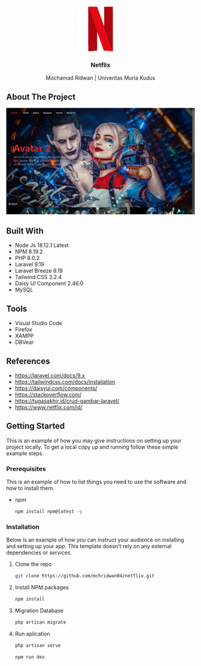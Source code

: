 <!-- PROJECT LOGO -->
<br />
<div align="center">
  <a href="">
    <img src="public/images/assets/favicon.png" alt="Logo" width="120" height="120">
  </a>

  <h3 align="center">Netflix</h3>

  <p align="center">
    Mochamad Ridwan | Univeritas Muria Kudus
  </p>
</div>

<!-- ABOUT THE PROJECT -->
## About The Project
<div align="center">
   <img src="public/images/assets/ss.png" alt="Tampilan Home">
</div>

## Built With

* Node Js 18.12.1 Latest
* NPM 8.19.2
* PHP 8.0.2 
* Laravel 9.19
* Laravel Breeze 9.19
* Tailwind CSS 3.2.4
* Daisy UI Component 2.46.0
* MySQL

## Tools

* Visual Studio Code 
* Firefox
* XAMPP
* DBVear

## References

* https://laravel.com/docs/9.x
* https://tailwindcss.com/docs/installation
* https://daisyui.com/components/
* https://stackoverflow.com/
* https://tugasakhir.id/crud-gambar-laravel/
* https://www.netflix.com/id/

## Getting Started

This is an example of how you may give instructions on setting up your project locally.
To get a local copy up and running follow these simple example steps.

### Prerequisites

This is an example of how to list things you need to use the software and how to install them.
* npm
  ```sh
  npm install npm@latest -g
  ```

### Installation

Below is an example of how you can instruct your audience on installing and setting up your app. This template doesn't rely on any external dependencies or services.
1. Clone the repo
   ```sh
   git clone https://github.com/mchridwan04/netflix.git
   ```
2. Install NPM packages
   ```sh
   npm install
   ```
3. Migration Database
   ```sh
   php artisan migrate
   ```
4. Run aplication
   ```sh
   php artisan serve
   ```
   ```sh
   npm run dev
   ```
